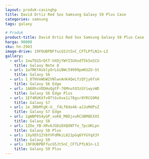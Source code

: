 ```yaml
---
layout: produk-casinghp
title: David Ortiz Red Sox Samsung Galaxy S9 Plus Case
categories: samsung
tags: galaxy

# Produk
product-title: David Ortiz Red Sox Samsung Galaxy S9 Plus Case
harga: 90000
sku: hn-2943
image-drive: 19FOUBPBFfucG5Jt5nC_CFTLPfLN1n-LI
gallery:
  - url: 1nwTEG5rQtT-hXOjYWYI5UXodT5k5oSCU
    title: Galaxy Note 8
  - url: 1w7RKYAsblyOrLGiBWc59999pmKU2U-St
    title: Galaxy S6
  - url: 1_8THVeWbW2VNlwnAnK4QeLfzQYjy6fsH
    title: Galaxy S6 Edge
  - url: 1A88hsVODHuQgtP-76MnutO3zGYiwysWD
    title: Galaxy S6 Edge Plus
  - url: 1Ef4RUKXfv0TtGvXve1i78gsr8YRCG9Rd
    title: Galaxy S7
  - url: 1e_3NbMtgK-U__f4Lf8do46-aJJoMdPsZ
    title: Galaxy S7 Edge
  - url: 1gWBP0S4yGP_xoK8_M0DjxuRCUBM8EXX5
    title: Galaxy S8
  - url: 1ZOo_YB-XRv6JGDiDXQONTfe_7pcUKLpn
    title: Galaxy S8 Plus
  - url: 1XyXEh12YbYVFdMkiL821pGq6YYGYqX3Y
    title: Galaxy S9
  - url: 19FOUBPBFfucG5Jt5nC_CFTLPfLN1n-LI
    title: Galaxy S9 Plus
---
```

